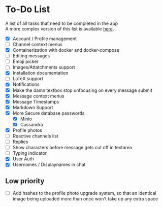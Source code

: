 # To-Do List

A list of all tasks that need to be completed in the app<br>
A more complex version of this list is available [here](https://trello.com/b/kJw6Aapn/svchat).

- [x] Account / Profile management
- [ ] Channel context menus
- [x] Containerization with docker and docker-compose
- [ ] Editing messages
- [ ] Emoji picker
- [ ] Images/Attatchments support
- [x] Installation documentation
- [ ] LaTeX support
- [x] Notifications
- [x] Make the damn textbox stop unfocusing on every message submit
- [x] Message context menus
- [x] Message Timestamps
- [x] Markdown Support
- [x] More Secure database passwords
  - [x] Minio
  - [x] Cassandra
- [x] Profile photos
- [ ] Reactive channels list
- [ ] Replies
- [ ] Show characters before message gets cut off in textarea
- [ ] Typing indicator
- [x] User Auth
- [x] Usernames / Displaynames in chat

## Low priority

- [ ] Add hashes to the profile photo upgrade system, so that an identical image being uploaded more than once won't take up any extra space
